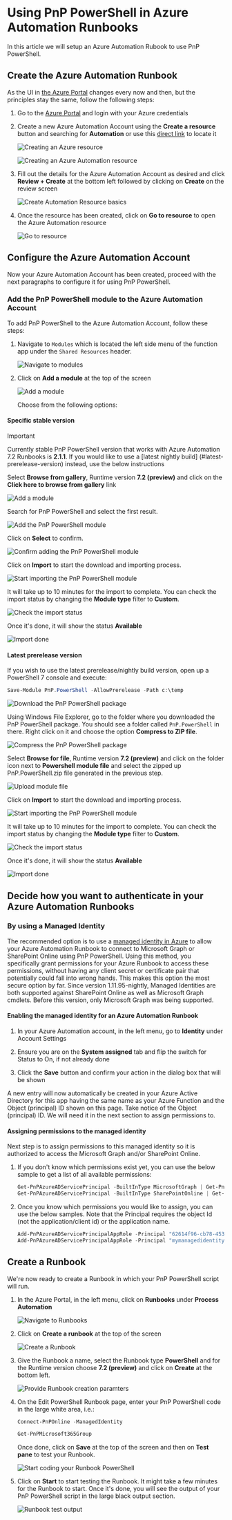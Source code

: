 # Using PnP PowerShell in Azure Automation Runbooks

In this article we will setup an Azure Automation Rubook to use PnP PowerShell.

## Create the Azure Automation Runbook

As the UI in [the Azure Portal](https://portal.azure.com) changes every now and then, but the principles stay the same, follow the following steps:

1. Go to the [Azure Portal](https://portal.azure.com) and login with your Azure credentials

1. Create a new Azure Automation Account using the **Create a resource** button and searching for **Automation** or use this [direct link](https://portal.azure.com/#create/Microsoft.AutomationAccount) to locate it
   
   ![Creating an Azure resource](./../images/azureautomation/createresource.png)

   ![Creating an Azure Automation resource](./../images/azureautomation/createautomationresource.png)

1. Fill out the details for the Azure Automation Account as desired and click **Review + Create** at the bottom left followed by clicking on **Create** on the review screen

   ![Create Automation Resource basics](./../images/azureautomation/automationcreateinstance.png)

1. Once the resource has been created, click on **Go to resource** to open the Azure Automation resource

   ![Go to resource](./../images/azureautomation/createautomationgotoresource.png)

## Configure the Azure Automation Account

Now your Azure Automation Account has been created, proceed with the next paragraphs to configure it for using PnP PowerShell.

### Add the PnP PowerShell module to the Azure Automation Account

To add PnP PowerShell to the Azure Automation Account, follow these steps:

1. Navigate to `Modules` which is located the left side menu of the function app under the `Shared Resources` header.
   
   ![Navigate to modules](./../images/azureautomation/automationaccountmodulesmenu.png)

1. Click on **Add a module** at the top of the screen

   ![Add a module](../images/azureautomation/automationaddmodule.png)

   Choose from the following options:

#### Specific stable version

   > [!Important]
   > Currently stable PnP PowerShell version that works with Azure Automation 7.2 Runbooks is **2.1.1**. 
   > If you would like to use a [latest nightly build] (#latest-prerelease-version) instead, use the below instructions

   Select **Browse from gallery**, Runtime version **7.2 (preview)** and click on the **Click here to browse from gallery** link

   ![Add a module](../images/azureautomation/addmodulefromgallery.png)

   Search for PnP PowerShell and select the first result.

   ![Add the PnP PowerShell module](../images/azureautomation/automationaddmodulepnpposh.png)

   Click on **Select** to confirm.

   ![Confirm adding the PnP PowerShell module](../images/azureautomation/automationaddmodulepnpposhconfirm.png)

   Click on **Import** to start the download and importing process.

   ![Start importing the PnP PowerShell module](../images/azureautomation/automationaddmodulepnpposhimport.png)

   It will take up to 10 minutes for the import to complete. You can check the import status by changing the **Module type** filter to **Custom**.

   ![Check the import status](../images/azureautomation/automationaddmodulepnpposhstatus.png)

   Once it's done, it will show the status **Available**

   ![Import done](../images/azureautomation/automationaddmodulepnpposhdone.png)

#### Latest prerelease version

   If you wish to use the latest prerelease/nightly build version, open up a PowerShell 7 console and execute:

   ```powershell
   Save-Module PnP.PowerShell -AllowPrerelease -Path c:\temp
   ```

   ![Download the PnP PowerShell package](../images/azureautomation/pwshdownloadcustombuild.png)

   Using Windows File Explorer, go to the folder where you downloaded the PnP PowerShell package. You should see a folder called `PnP.PowerShell` in there. Right click on it and choose the option **Compress to ZIP file**.

   ![Compress the PnP PowerShell package](../images/azureautomation/explorerzipcustombuild.png)

   Select **Browse for file**, Runtime version **7.2 (preview)** and click on the folder icon next to **Powershell module file** and select the zipped up PnP.PowerShell.zip file generated in the previous step.

   ![Upload module file](../images/azureautomation/addmodulefromgallerycustombuild.png)

   Click on **Import** to start the download and importing process.

   ![Start importing the PnP PowerShell module](../images/azureautomation/automationaddmodulepnpposhcustombuildimport.png)

   It will take up to 10 minutes for the import to complete. You can check the import status by changing the **Module type** filter to **Custom**.

   ![Check the import status](../images/azureautomation/automationaddmodulepnpposhcustombuildstatus.png)

   Once it's done, it will show the status **Available**

   ![Import done](../images/azureautomation/automationaddmodulepnpposhcustomdone.png)   

## Decide how you want to authenticate in your Azure Automation Runbooks

### By using a Managed Identity

The recommended option is to use a [managed identity in Azure](https://learn.microsoft.com/azure/active-directory/managed-identities-azure-resources/overview) to allow your Azure Automation Runbook to connect to Microsoft Graph or SharePoint Online using PnP PowerShell. Using this method, you specifically grant permissions for your Azure Runbook to access these permissions, without having any client secret or certificate pair that potentially could fall into wrong hands. This makes this option the most secure option by far. Since version 1.11.95-nightly, Managed Identities are both supported against SharePoint Online as well as Microsoft Graph cmdlets. Before this version, only Microsoft Graph was being supported.

#### Enabling the managed identity for an Azure Automation Runbook

1. In your Azure Automation account, in the left menu, go to **Identity** under Account Settings

1. Ensure you are on the **System assigned** tab and flip the switch for Status to On, if not already done

1. Click the **Save** button and confirm your action in the dialog box that will be shown

A new entry will now automatically be created in your Azure Active Directory for this app having the same name as your Azure Function and the Object (principal) ID shown on this page. Take notice of the Object (principal) ID. We will need it in the next section to assign permissions to.

#### Assigning permissions to the managed identity

Next step is to assign permissions to this managed identity so it is authorized to access the Microsoft Graph and/or SharePoint Online.

1. If you don't know which permissions exist yet, you can use the below sample to get a list of all available permissions:

    ```powershell
    Get-PnPAzureADServicePrincipal -BuiltInType MicrosoftGraph | Get-PnPAzureADServicePrincipalAvailableAppRole
    Get-PnPAzureADServicePrincipal -BuiltInType SharePointOnline | Get-PnPAzureADServicePrincipalAvailableAppRole
    ```

1. Once you know which permissions you would like to assign, you can use the below samples. Note that the Principal requires the object Id (not the application/client id) or the application name.

   ```powershell
   Add-PnPAzureADServicePrincipalAppRole -Principal "62614f96-cb78-4534-bf12-1f6693e8237c" -AppRole "Group.Read.All" -BuiltInType MicrosoftGraph
   Add-PnPAzureADServicePrincipalAppRole -Principal "mymanagedidentity" -AppRole "Sites.FullControl.All" -BuiltInType SharePointOnline
   ```

## Create a Runbook

We're now ready to create a Runbook in which your PnP PowerShell script will run.

1. In the Azure Portal, in the left menu, click on **Runbooks** under **Process Automation**

   ![Navigate to Runbooks](../images/azureautomation/azureportaladdrunbookmenuitem.png)

1. Click on **Create a runbook** at the top of the screen

   ![Create a Runbook](../images/azureautomation/azureportaladdrunbookoption.png)

1. Give the Runbook a name, select the Runbook type **PowerShell** and for the Runtime version choose **7.2 (preview)** and click on **Create** at the bottom left.

   ![Provide Runbook creation paramters](../images/azureautomation/azureportalcreaterunbook.png)

1. On the Edit PowerShell Runbook page, enter your PnP PowerShell code in the large white area, i.e.:

   ```powershell
   Connect-PnPOnline -ManagedIdentity

   Get-PnPMicrosoft365Group
   ```

   Once done, click on **Save** at the top of the screen and then on **Test pane** to test your Runbook.
   
   ![Start coding your Runbook PowerShell](../images/azureautomation/azureportaleditrunbookps.png)

1. Click on **Start** to start testing the Runbook. It might take a few minutes for the Runbook to start. Once it's done, you will see the output of your PnP PowerShell script in the large black output section.

   ![Runbook test output](../images/azureautomation/azureportaltestrunbook.png)
